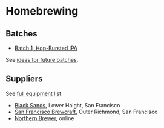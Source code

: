 # Homebrewing

## Batches

* [Batch 1, Hop-Bursted IPA][1]

[1]: batches/1-hop-bursted-ipa.md

See [ideas for future batches][ideas].

[ideas]: ideas.md

## Suppliers

See [full equipment list][equipment].

[equipment]: equipment.md

* [Black Sands][black], Lower Haight, San Francisco
* [San Francisco Brewcraft][brewcraft], Outer Richmond, San Francisco
* [Northern Brewer][northern], online

[black]: https://squareup.com/store/blacksandsbeer/
[brewcraft]: https://www.sanfranciscobrewcraft.com/
[northern]: http://www.northernbrewer.com/
